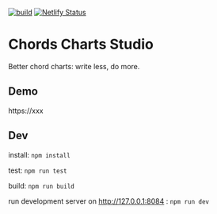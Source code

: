 [![build](https://github.com/no-chris/chords-charts-studio/actions/workflows/build.yml/badge.svg)](https://github.com/no-chris/chords-charts-studio/actions/workflows/build.yml)
[![Netlify Status](https://api.netlify.com/api/v1/badges/798258e3-e398-445f-aab0-3ebed107a749/deploy-status)](https://app.netlify.com/sites/chords-charts-studio/deploys)

# Chords Charts Studio

Better chord charts: write less, do more.

## Demo

https://xxx

## Dev

install: `npm install`

test: `npm run test`

build: `npm run build`

run development server on http://127.0.0.1:8084 : `npm run dev`
